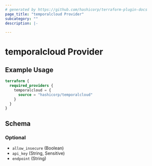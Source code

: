 ```yaml
---
# generated by https://github.com/hashicorp/terraform-plugin-docs
page_title: "temporalcloud Provider"
subcategory: ""
description: |-
  
---
```


# temporalcloud Provider



## Example Usage

```terraform
terraform {
  required_providers {
    temporalcloud = {
      source = "hashicorp/temporalcloud"
    }
  }
}
```

<!-- schema generated by tfplugindocs -->
## Schema

### Optional

- `allow_insecure` (Boolean)
- `api_key` (String, Sensitive)
- `endpoint` (String)
